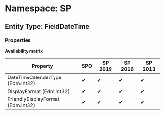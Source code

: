 # Namespace: SP

## Entity Type: FieldDateTime

### Properties

**Availability matrix**

Property | SPO | SP 2019 | SP 2016 | SP 2013
----------|-----|---------|---------|--------
DateTimeCalendarType (Edm.Int32) | ✔ | ✔ | ✔ | ✔
DisplayFormat (Edm.Int32) | ✔ | ✔ | ✔ | ✔
FriendlyDisplayFormat (Edm.Int32) | ✔ | ✔ | ✔ | ✔

